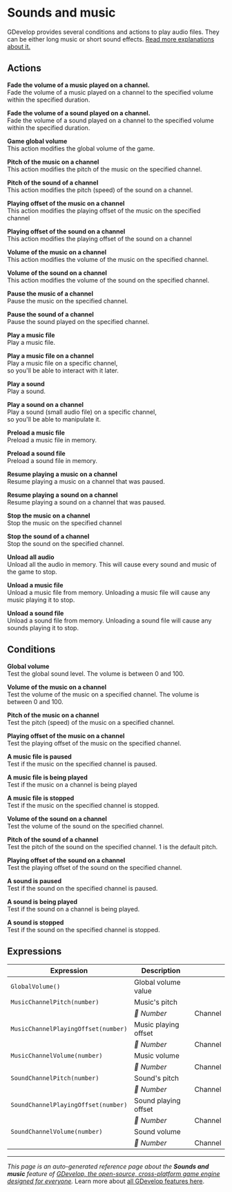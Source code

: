 # Sounds and music

GDevelop provides several conditions and actions to play audio files. They can be either long music or short sound effects. [Read more explanations about it.](https://wiki.gdevelop.io/gdevelop5/all-features/audio)

## Actions

**Fade the volume of a music played on a channel.**  
Fade the volume of a music played on a channel to the specified volume within the specified duration.

**Fade the volume of a sound played on a channel.**  
Fade the volume of a sound played on a channel to the specified volume within the specified duration.

**Game global volume**  
This action modifies the global volume of the game.

**Pitch of the music on a channel**  
This action modifies the pitch of the music on the specified channel.

**Pitch of the sound of a channel**  
This action modifies the pitch (speed) of the sound on a channel.

**Playing offset of the music on a channel**  
This action modifies the playing offset of the music on the specified channel

**Playing offset of the sound on a channel**  
This action modifies the playing offset of the sound on a channel

**Volume of the music on a channel**  
This action modifies the volume of the music on the specified channel.

**Volume of the sound on a channel**  
This action modifies the volume of the sound on the specified channel.

**Pause the music of a channel**  
Pause the music on the specified channel.

**Pause the sound of a channel**  
Pause the sound played on the specified channel.

**Play a music file**  
Play a music file.

**Play a music file on a channel**  
Play a music file on a specific channel,  
so you'll be able to interact with it later.

**Play a sound**  
Play a sound.

**Play a sound on a channel**  
Play a sound (small audio file) on a specific channel,  
so you'll be able to manipulate it.

**Preload a music file**  
Preload a music file in memory.

**Preload a sound file**  
Preload a sound file in memory.

**Resume playing a music on a channel**  
Resume playing a music on a channel that was paused.

**Resume playing a sound on a channel**  
Resume playing a sound on a channel that was paused.

**Stop the music on a channel**  
Stop the music on the specified channel

**Stop the sound of a channel**  
Stop the sound on the specified channel.

**Unload all audio**  
Unload all the audio in memory. This will cause every sound and music of the game to stop.

**Unload a music file**  
Unload a music file from memory. Unloading a music file will cause any music playing it to stop.

**Unload a sound file**  
Unload a sound file from memory. Unloading a sound file will cause any sounds playing it to stop.

## Conditions

**Global volume**  
Test the global sound level. The volume is between 0 and 100.

**Volume of the music on a channel**  
Test the volume of the music on a specified channel. The volume is between 0 and 100.

**Pitch of the music on a channel**  
Test the pitch (speed) of the music on a specified channel.

**Playing offset of the music on a channel**  
Test the playing offset of the music on the specified channel.

**A music file is paused**  
Test if the music on the specified channel is paused.

**A music file is being played**  
Test if the music on a channel is being played

**A music file is stopped**  
Test if the music on the specified channel is stopped.

**Volume of the sound on a channel**  
Test the volume of the sound on the specified channel.

**Pitch of the sound of a channel**  
Test the pitch of the sound on the specified channel. 1 is the default pitch.

**Playing offset of the sound on a channel**  
Test the playing offset of the sound on the specified channel.

**A sound is paused**  
Test if the sound on the specified channel is paused.

**A sound is being played**  
Test if the sound on a channel is being played.

**A sound is stopped**  
Test if the sound on the specified channel is stopped.

## Expressions

| Expression | Description |  |
|-----|-----|-----|
| `GlobalVolume()` | Global volume value ||
| `MusicChannelPitch(number)` | Music's pitch ||
| | _🔢 Number_ | Channel |
| `MusicChannelPlayingOffset(number)` | Music playing offset ||
| | _🔢 Number_ | Channel |
| `MusicChannelVolume(number)` | Music volume ||
| | _🔢 Number_ | Channel |
| `SoundChannelPitch(number)` | Sound's pitch ||
| | _🔢 Number_ | Channel |
| `SoundChannelPlayingOffset(number)` | Sound playing offset ||
| | _🔢 Number_ | Channel |
| `SoundChannelVolume(number)` | Sound volume ||
| | _🔢 Number_ | Channel |

---
*This page is an auto-generated reference page about the **Sounds and music** feature of [GDevelop, the open-source, cross-platform game engine designed for everyone](https://gdevelop.io/).* Learn more about [all GDevelop features here](/gdevelop5/all-features).